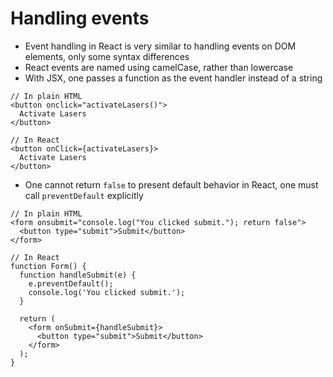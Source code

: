 # Handling events

- Event handling in React is very similar to handling events on DOM elements, only some syntax differences 
- React events are named using camelCase, rather than lowercase
- With JSX, one passes a function as the event handler instead of a string

```
// In plain HTML
<button onclick="activateLasers()">
  Activate Lasers
</button>
```

```
// In React
<button onClick={activateLasers}>
  Activate Lasers
</button>
```

- One cannot return `false` to present default behavior in React, one must call `preventDefault` explicitly

```
// In plain HTML
<form onsubmit="console.log("You clicked submit."); return false">
  <button type="submit">Submit</button>
</form>
```

```
// In React
function Form() {
  function handleSubmit(e) {
    e.preventDefault();
    console.log('You clicked submit.');
  }

  return (
    <form onSubmit={handleSubmit}>
      <button type="submit">Submit</button>
    </form>
  );
}
```